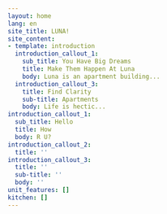 ```yaml
---
layout: home
lang: en
site_title: LUNA!
site_content:
- template: introduction
  introduction_callout_1:
    sub_title: You Have Big Dreams
    title: Make Them Happen At Luna
    body: Luna is an apartment building...
  introduction_callout_3:
    title: Find Clarity
    sub-title: Apartments
    body: Life is hectic...
introduction_callout_1:
  sub_title: Hello
  title: How
  body: R U?
introduction_callout_2:
  title: ''
introduction_callout_3:
  title: ''
  sub-title: ''
  body: ''
unit_features: []
kitchen: []
---
```


